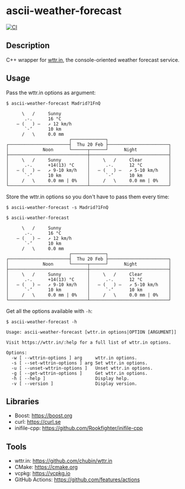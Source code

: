 # ascii-weather-forecast

[![CI](https://github.com/antonioborondo/ascii-weather-forecast/actions/workflows/ci.yml/badge.svg)](https://github.com/antonioborondo/ascii-weather-forecast/actions/workflows/ci.yml)

## Description

C++ wrapper for [wttr.in](https://wttr.in), the console-oriented weather forecast service.

## Usage

Pass the wttr.in options as argument:

```shell
$ ascii-weather-forecast Madrid?1FnQ

      \   /     Sunny
       .-.      16 °C
    ― (   ) ―   ↗ 12 km/h
       `-’      10 km
      /   \     0.0 mm
                        ┌─────────────┐
┌───────────────────────┤  Thu 20 Feb ├───────────────────────┐
│             Noon      └──────┬──────┘      Night            │
├──────────────────────────────┼──────────────────────────────┤
│     \   /     Sunny          │     \   /     Clear          │
│      .-.      +14(13) °C     │      .-.      12 °C          │
│   ― (   ) ―   ↗ 9-10 km/h    │   ― (   ) ―   ↗ 5-10 km/h    │
│      `-’      10 km          │      `-’      10 km          │
│     /   \     0.0 mm | 0%    │     /   \     0.0 mm | 0%    │
└──────────────────────────────┴──────────────────────────────┘
```

Store the wttr.in options so you don't have to pass them every time:

```shell
$ ascii-weather-forecast -s Madrid?1FnQ

$ ascii-weather-forecast

      \   /     Sunny
       .-.      16 °C
    ― (   ) ―   ↗ 12 km/h
       `-’      10 km
      /   \     0.0 mm
                        ┌─────────────┐
┌───────────────────────┤  Thu 20 Feb ├───────────────────────┐
│             Noon      └──────┬──────┘      Night            │
├──────────────────────────────┼──────────────────────────────┤
│     \   /     Sunny          │     \   /     Clear          │
│      .-.      +14(13) °C     │      .-.      12 °C          │
│   ― (   ) ―   ↗ 9-10 km/h    │   ― (   ) ―   ↗ 5-10 km/h    │
│      `-’      10 km          │      `-’      10 km          │
│     /   \     0.0 mm | 0%    │     /   \     0.0 mm | 0%    │
└──────────────────────────────┴──────────────────────────────┘
```

Get all the options available with `-h`:

```shell
$ ascii-weather-forecast -h

Usage: ascii-weather-forecast [wttr.in options|OPTION [ARGUMENT]]

Visit https://wttr.in/:help for a full list of wttr.in options.

Options:
  -w [ --wttrin-options ] arg     wttr.in options.
  -s [ --set-wttrin-options ] arg Set wttr.in options.
  -u [ --unset-wttrin-options ]   Unset wttr.in options.
  -g [ --get-wttrin-options ]     Get wttr.in options.
  -h [ --help ]                   Display help.
  -v [ --version ]                Display version.
```

## Libraries

- Boost: <https://boost.org>
- curl: <https://curl.se>
- inifile-cpp: <https://github.com/Rookfighter/inifile-cpp>

## Tools

- wttr.in: <https://github.com/chubin/wttr.in>
- CMake: <https://cmake.org>
- vcpkg: <https://vcpkg.io>
- GitHub Actions: <https://github.com/features/actions>
